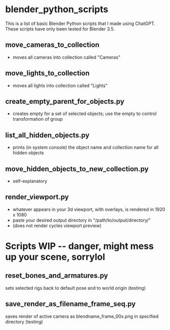 # blender_python_scripts

This is a list of basic Blender Python scripts that I made using ChatGPT. These scripts have only been tested for Blender 3.5.

## move_cameras_to_collection
- moves all cameras into collection called "Cameras"

## move_lights_to_collection
- moves all lights into collection called "Lights"

## create_empty_parent_for_objects.py
- creates empty for a set of selected objects; use the empty to control transformation of group

## list_all_hidden_objects.py
- prints (in system console) the object name and collection name for all hidden objects

## move_hidden_objects_to_new_collection.py
- self-explanatory

## render_viewport.py
- whatever appears in your 3d viewport, with overlays, is rendered in 1920 x 1080
- paste your desired output directory in "/path/to/output/directory/"
- (does not render cycles viewport preview)

# Scripts WIP -- danger, might mess up your scene, sorrylol

## reset_bones_and_armatures.py
sets selected rigs back to default pose and to world origin (testing)

## save_render_as_filename_frame_seq.py
saves render of active camera as blendname_frame_00x.png in specified directory (testing)


